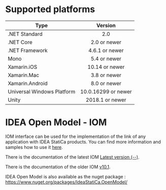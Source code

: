 # Supported platforms
| Type        | Version         |
| ------------- |:-------------:|
| .NET Standard	     | 2.0|
| .NET Core     | 2.0 or newer     |
| .NET Framework	| 4.6.1 or newer    |
| Mono	| 5.4 or newer    |
| Xamarin.iOS	   	| 10.14 or newer    |
| Xamarin.Mac	   	| 3.8 or newer    |
| Xamarin.Android	   	| 8.0 or newer   |
| Universal Windows Platform   	| 10.0.16299 or newer     |
| Unity	   	| 2018.1 or newer     |

# IDEA Open Model - IOM
IOM interface can be used for the implementation of the link of any application with IDEA StatiCa products. You can find more information and samples how to use it [here](https://idea-statica.github.io/iom/).

There is the documentation of the latest IOM [Latest version (--)](https://idea-statica.github.io/iom/iom-api/latest/index.html).

There is the documentation of the older IOM [v10.1](https://idea-statica.github.io/iom/iom-api/v10.1/index.html).

IDEA Open Model is  also available as the nuget package :
https://www.nuget.org/packages/IdeaStatiCa.OpenModel/
